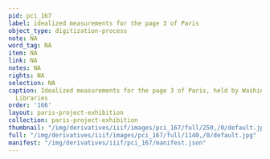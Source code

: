 ```yaml
---
pid: pci_167
label: idealized measurements for the page 3 of Paris
object_type: digitization-process
note: NA
word_tag: NA
item: NA
link: NA
notes: NA
rights: NA
selection: NA
caption: Idealized measurements for the page 3 of Paris, held by Washington University
  Libraries
order: '166'
layout: paris-project-exhibition
collection: paris-project-exhibition
thumbnail: "/img/derivatives/iiif/images/pci_167/full/250,/0/default.jpg"
full: "/img/derivatives/iiif/images/pci_167/full/1140,/0/default.jpg"
manifest: "/img/derivatives/iiif/pci_167/manifest.json"
---
```

